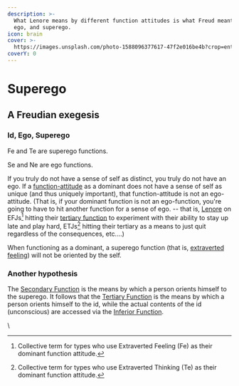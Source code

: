 ```yaml
---
description: >-
  What Lenore means by different function attitudes is what Freud meant by id,
  ego, and superego.
icon: brain
cover: >-
  https://images.unsplash.com/photo-1588096377617-47f2e016be4b?crop=entropy&cs=srgb&fm=jpg&ixid=M3wxOTcwMjR8MHwxfHNlYXJjaHw0fHxjYXJsJTIwanVuZ3xlbnwwfHx8fDE3MzgwMzc5Mjl8MA&ixlib=rb-4.0.3&q=85
coverY: 0
---
```


# Superego

## A Freudian exegesis

### Id, Ego, Superego

Fe and Te are superego functions.

Se and Ne are ego functions.

If you truly do not have a sense of self as distinct, you truly do not have an ego. If a [function-attitude](../fundamentals/function-attitude/) as a dominant does not have a sense of self as unique (and thus uniquely important), that function-attitude is not an ego-attitude. (That is, if your dominant function is not an ego-function, you're going to have to hit another function for a sense of ego. -- that is, [Lenore](../people-and-systems/lenore-thomson/) on EFJs[^1] hitting their [tertiary function](../fundamentals/function-attitude/cognitive-stack/tertiary-function/) to experiment with their ability to stay up late and play hard, ETJs[^2] hitting their tertiary as a means to just quit regardless of the consequences, etc....)

When functioning as a dominant, a superego function (that is, [extraverted feeling](https://web.archive.org/web/20060627203321/http://greenlightwiki.com/lenore-exegesis/extraverted_feeling)) will not be oriented by the self.

### Another hypothesis

The [Secondary Function](../fundamentals/function-attitude/cognitive-stack/secondary-function/) is the means by which a person orients himself to the superego. It follows that the [Tertiary Function](https://web.archive.org/web/20060627203321/http://greenlightwiki.com/lenore-exegesis/Tertiary_Function) is the means by which a person orients himself to the id, while the actual contents of the id (unconscious) are accessed via the [Inferior Function](https://web.archive.org/web/20060627203321/http://greenlightwiki.com/lenore-exegesis/Inferior_Function).

\


[^1]: Collective term for types who use Extraverted Feeling (Fe) as their dominant function attitude.

[^2]: Collective term for types who use Extraverted Thinking (Te) as their dominant function attitude.
